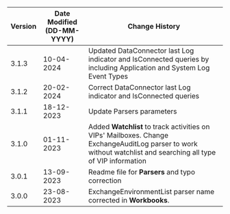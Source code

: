 | **Version** | **Date Modified (DD-MM-YYYY)** | **Change History**                          |
|-------------|--------------------------------|---------------------------------------------|
| 3.1.3       | 10-04-2024                     | Updated DataConnector last Log indicator and IsConnected queries by including Application and System Log Event Types      |
| 3.1.2       | 20-02-2024                     | Correct DataConnector last Log indicator and IsConnected queries      |
| 3.1.1       | 18-12-2023                     | Update Parsers parameters         |
| 3.1.0       | 01-11-2023                     | Added **Watchlist** to track activities on VIPs' Mailboxes. Change ExchangeAuditLog parser to work without watchlist and searching all type of VIP information         |
| 3.0.1       | 13-09-2023                     | Readme file for **Parsers** and typo correction                      |
| 3.0.0       | 23-08-2023                     | ExchangeEnvironmentList parser name corrected in **Workbooks**. |
